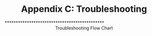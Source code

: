 <center><h1>Appendix C: Troubleshooting</h1></center>
*********************************************


<center>Troubleshooting Flow Chart
